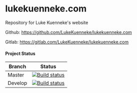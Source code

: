 # lukekuenneke.com #

Repository for Luke Kuenneke's website

Github: https://github.com/LukeKuenneke/lukekuenneke.com

Gitlab: https://gitlab.com/LukeKuenneke/lukekuenneke.com

#### Project Status ####
| Branch | Status
| ------ | ------
| Master | [![Build status](https://gitlab.com/LukeKuenneke/lukekuenneke.com/badges/master/build.svg)](https://gitlab.com/LukeKuenneke/lukekuenneke.com/commits/master)
| Develop | [![Build status](https://gitlab.com/LukeKuenneke/lukekuenneke.com/badges/develop/build.svg)](https://gitlab.com/LukeKuenneke/lukekuenneke.com/commits/develop)
